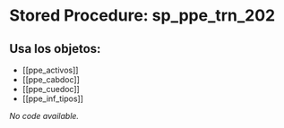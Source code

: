 # Stored Procedure: sp_ppe_trn_202

## Usa los objetos:
- [[ppe_activos]]
- [[ppe_cabdoc]]
- [[ppe_cuedoc]]
- [[ppe_inf_tipos]]

*No code available.*
